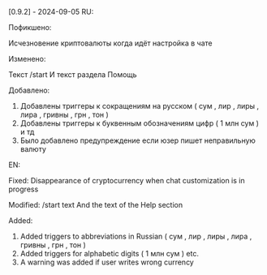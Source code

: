 

 [0.9.2] - 2024-09-05
RU:

Пофикшено:

Исчезновение криптовалюты когда идёт настройка в чате

Изменено:

Текст /start
И текст раздела Помощь

Добавлено:

1) Добавлены триггеры к сокращениям на русском ( сум , лир , лиры , лира , гривны , грн , тон )
2) Добавлены триггеры к буквенным обозначениям цифр  (  1 млн сум  ) и тд
3) Было добавлено предупреждение если юзер пишет неправильную валюту

EN:

Fixed:
Disappearance of cryptocurrency when chat customization is in progress

Modified:
/start text
And the text of the Help section

Added:
1) Added triggers to abbreviations in Russian ( сум , лир , лиры , лира , гривны , грн , тон )
2) Added triggers for alphabetic digits ( 1 млн сум ) etc.
3) A warning was added if user writes wrong currency